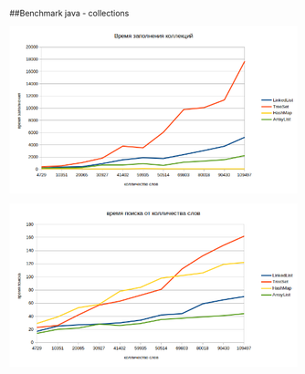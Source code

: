 ##Benchmark java - collections

![Описание картинки](./image/filling-time.png)

![Описание картинки](./image/search-time.png)